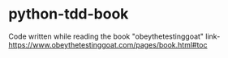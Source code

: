 # python-tdd-book
Code written while reading the book "obeythetestinggoat" link- https://www.obeythetestinggoat.com/pages/book.html#toc
